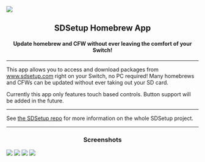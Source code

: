 ![](https://puu.sh/CpQAz/912f266a8e.png)
<h2 align="center">
SDSetup Homebrew App
</h2>
<h4 align="center">
Update homebrew and CFW without ever leaving the comfort of your Switch!
</h4>

___

This app allows you to access and download packages from www.sdsetup.com right on your Switch, no PC required! Many homebrews and CFWs can be updated without ever taking out your SD card.

Currently this app only features touch based controls. Button support will be added in the future.

___

See [the SDSetup repo](https://www.github.com/noahc3/sdsetup) for more information on the whole SDSetup project.

___

<h3 align="center">
Screenshots
</h3>

![](https://puu.sh/CpQI9/1936e16317.jpg)
![](https://puu.sh/CpQIu/6ff4a0e00f.jpg)
![](https://puu.sh/CpQIZ/3833f4f4af.jpg)
![](https://puu.sh/CpQIJ/1ddbd24bcb.jpg)
